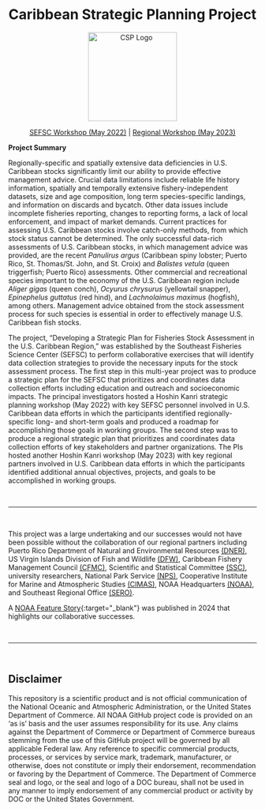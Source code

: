 <h1 align="center">
Caribbean Strategic Planning Project
</h1>

<p align="center">
<img src="https://github.com/user-attachments/assets/2b9b2450-b418-43c2-88b3-161b7b8949d8" alt="CSP Logo" width="180" height="180">
</p>

<div style="text-align: center;">
  <a href="/SEFSC Workshop (May 2022).md">SEFSC Workshop (May 2022)</a> | <a href="/Regional Workshop (May 2023).md">Regional Workshop (May 2023)</a>
</div>

**Project Summary**

Regionally-specific and spatially extensive data deficiencies in U.S. Caribbean stocks significantly limit our ability to provide effective management advice. Crucial data limitations include reliable life history information, spatially and temporally extensive fishery-independent datasets, size and age composition, long term species-specific landings, and information on discards and bycatch. Other data issues include incomplete fisheries reporting, changes to reporting forms, a lack of local enforcement, and impact of market demands. Current practices for assessing U.S. Caribbean stocks involve catch-only methods, from which stock status cannot be determined. The only successful data-rich assessments of U.S. Caribbean stocks, in which management advice was provided, are the recent _Panulirus argus_ (Caribbean spiny lobster; Puerto Rico, St. Thomas/St. John, and St. Croix) and _Balistes vetula_ (queen triggerfish; Puerto Rico) assessments. Other commercial and recreational species important to the economy of the U.S. Caribbean region include _Aliger gigas_ (queen conch), _Ocyurus chrysurus_ (yellowtail snapper), _Epinephelus guttatus_ (red hind), and _Lachnolaimus maximus_ (hogfish), among others. Management advice obtained from the stock assessment process for such species is essential in order to effectively manage U.S. Caribbean fish stocks.

The project, “Developing a Strategic Plan for Fisheries Stock Assessment in the U.S. Caribbean Region,” was established by the Southeast Fisheries Science Center (SEFSC) to perform collaborative exercises that will identify data collection strategies to provide the necessary inputs for the stock assessment process. The first step in this multi-year project was to produce a strategic plan for the SEFSC that prioritizes and coordinates data collection efforts including education and outreach and socioeconomic impacts. The principal investigators hosted a Hoshin Kanri strategic planning workshop (May 2022) with key SEFSC personnel involved in U.S. Caribbean data efforts in which the participants identified regionally-specific long- and short-term goals and produced a roadmap for accomplishing those goals in working groups. The second step was to produce a regional strategic plan that prioritizes and coordinates data collection efforts of key stakeholders and partner organizations. The PIs hosted another Hoshin Kanri workshop (May 2023) with key regional partners involved in U.S. Caribbean data efforts in which the participants identified additional annual objectives, projects, and goals to be accomplished in working groups.

<br>

* * *

<br>

This project was a large undertaking and our successes would not have been possible without the collaboration of our regional partners including Puerto Rico Department of Natural and Environmental Resources [(DNER)](https://www.ecos.org/members/puerto-rico/), US Virgin Islands Division of Fish and Wildlife [(DFW)](https://dpnr.vi.gov/fish-and-wildlife/), Caribbean Fishery Management Council [(CFMC)](https://www.caribbeanfmc.com/), Scientific and Statistical Committee [(SSC)](https://www.caribbeanfmc.com/about-caribbean-fishery-management-council/scientific-and-statistical-committee), university researchers, National Park Service [(NPS)](https://www.nps.gov/subjects/oceans/caribbean.htm), Cooperative Institute for Marine and Atmospheric Studies [(CIMAS)](https://cimas.earth.miami.edu/), NOAA Headquarters [(NOAA)](https://www.fisheries.noaa.gov/about/office-habitat-conservation), and Southeast Regional Office [(SERO)](https://www.fisheries.noaa.gov/southeast/sustainable-fisheries/sustainable-fisheries-caribbean).

A [NOAA Feature Story](https://www.fisheries.noaa.gov/feature-story/improving-fisheries-and-ecosystem-data-collection-caribbean-through-partnership){:target="_blank"} was published in 2024 that highlights our collaborative successes.

<br>

* * *

<br>

## Disclaimer

This repository is a scientific product and is not official communication of the National Oceanic and Atmospheric Administration, or the United States Department of Commerce. All NOAA GitHub project code is provided on an ‘as is’ basis and the user assumes responsibility for its use. Any claims against the Department of Commerce or Department of Commerce bureaus stemming from the use of this GitHub project will be governed by all applicable Federal law. Any reference to specific commercial products, processes, or services by service mark, trademark, manufacturer, or otherwise, does not constitute or imply their endorsement, recommendation or favoring by the Department of Commerce. The Department of Commerce seal and logo, or the seal and logo of a DOC bureau, shall not be used in any manner to imply endorsement of any commercial product or activity by DOC or the United States Government.

